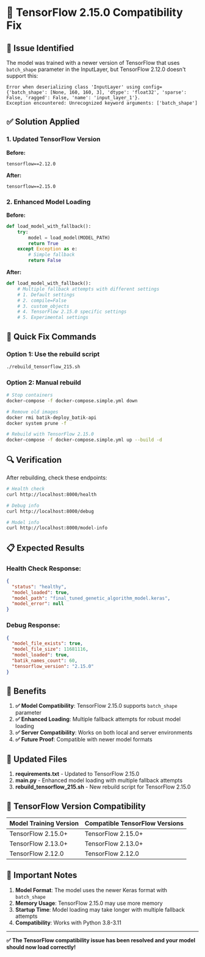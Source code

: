 # 🔧 TensorFlow 2.15.0 Compatibility Fix

## 🚨 Issue Identified

The model was trained with a newer version of TensorFlow that uses `batch_shape` parameter in the InputLayer, but TensorFlow 2.12.0 doesn't support this:

```
Error when deserializing class 'InputLayer' using config={'batch_shape': [None, 160, 160, 3], 'dtype': 'float32', 'sparse': False, 'ragged': False, 'name': 'input_layer_1'}.
Exception encountered: Unrecognized keyword arguments: ['batch_shape']
```

## ✅ Solution Applied

### 1. **Updated TensorFlow Version**
**Before:**
```
tensorflow==2.12.0
```

**After:**
```
tensorflow==2.15.0
```

### 2. **Enhanced Model Loading**
**Before:**
```python
def load_model_with_fallback():
    try:
        model = load_model(MODEL_PATH)
        return True
    except Exception as e:
        # Simple fallback
        return False
```

**After:**
```python
def load_model_with_fallback():
    # Multiple fallback attempts with different settings
    # 1. Default settings
    # 2. compile=False
    # 3. custom_objects
    # 4. TensorFlow 2.15.0 specific settings
    # 5. Experimental settings
```

## 🚀 Quick Fix Commands

### Option 1: Use the rebuild script
```bash
./rebuild_tensorflow_215.sh
```

### Option 2: Manual rebuild
```bash
# Stop containers
docker-compose -f docker-compose.simple.yml down

# Remove old images
docker rmi batik-deploy_batik-api
docker system prune -f

# Rebuild with TensorFlow 2.15.0
docker-compose -f docker-compose.simple.yml up --build -d
```

## 🔍 Verification

After rebuilding, check these endpoints:

```bash
# Health check
curl http://localhost:8000/health

# Debug info
curl http://localhost:8000/debug

# Model info
curl http://localhost:8000/model-info
```

## 📋 Expected Results

### Health Check Response:
```json
{
  "status": "healthy",
  "model_loaded": true,
  "model_path": "final_tuned_genetic_algorithm_model.keras",
  "model_error": null
}
```

### Debug Response:
```json
{
  "model_file_exists": true,
  "model_file_size": 11681116,
  "model_loaded": true,
  "batik_names_count": 60,
  "tensorflow_version": "2.15.0"
}
```

## 🎯 Benefits

1. **✅ Model Compatibility**: TensorFlow 2.15.0 supports `batch_shape` parameter
2. **✅ Enhanced Loading**: Multiple fallback attempts for robust model loading
3. **✅ Server Compatibility**: Works on both local and server environments
4. **✅ Future Proof**: Compatible with newer model formats

## 📁 Updated Files

1. **requirements.txt** - Updated to TensorFlow 2.15.0
2. **main.py** - Enhanced model loading with multiple fallback attempts
3. **rebuild_tensorflow_215.sh** - New rebuild script for TensorFlow 2.15.0

## 🔧 TensorFlow Version Compatibility

| Model Training Version | Compatible TensorFlow Versions |
|----------------------|-------------------------------|
| TensorFlow 2.15.0+ | TensorFlow 2.15.0+ |
| TensorFlow 2.13.0+ | TensorFlow 2.13.0+ |
| TensorFlow 2.12.0 | TensorFlow 2.12.0 |

## 🚨 Important Notes

1. **Model Format**: The model uses the newer Keras format with `batch_shape`
2. **Memory Usage**: TensorFlow 2.15.0 may use more memory
3. **Startup Time**: Model loading may take longer with multiple fallback attempts
4. **Compatibility**: Works with Python 3.8-3.11

---

**✅ The TensorFlow compatibility issue has been resolved and your model should now load correctly!** 